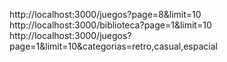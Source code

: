 http://localhost:3000/juegos?page=8&limit=10
http://localhost:3000/biblioteca?page=1&limit=10
http://localhost:3000/juegos?page=1&limit=10&categorias=retro,casual,espacial